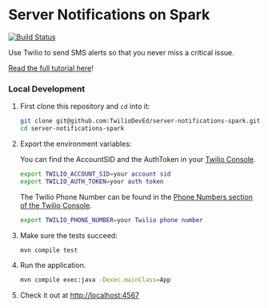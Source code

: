 # Server Notifications on Spark

[![Build
Status](https://travis-ci.org/TwilioDevEd/server-notifications-spark.svg?branch=master)](https://travis-ci.org/TwilioDevEd/server-notifications-spark)

Use Twilio to send SMS alerts so that you never miss a critical issue.

[Read the full tutorial here](https://www.twilio.com/docs/tutorials/walkthrough/server-notifications/java/spark)!

### Local Development

1. First clone this repository and `cd` into it:
   ```bash
   git clone git@github.com:TwilioDevEd/server-notifications-spark.git
   cd server-notifications-spark
   ```

2. Export the environment variables:

   You can find the AccountSID and the AuthToken in your 
   [Twilio Console](https://www.twilio.com/console).

   ```bash
   export TWILIO_ACCOUNT_SID=your account sid
   export TWILIO_AUTH_TOKEN=your auth token
   ```

   The Twilio Phone Number can be found in the 
   [Phone Numbers section of the Twilio Console](https://www.twilio.com/console/phone-numbers/incoming).

   ```bash
   export TWILIO_PHONE_NUMBER=your Twilio phone number
   ```

3. Make sure the tests succeed:

   ```bash
   mvn compile test
   ```

4. Run the application.

   ```bash
   mvn compile exec:java -Dexec.mainClass=App
   ```

5. Check it out at [http://localhost:4567](http://localhost:4567)
